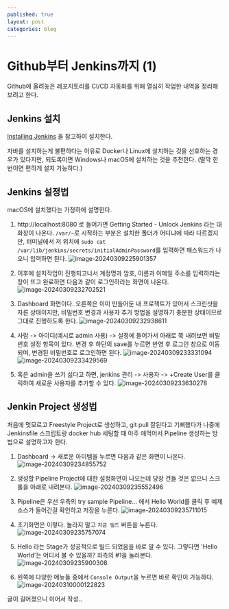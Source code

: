 ```yaml
---
published: true
layout: post
categories: blog
---
```


# Github부터 Jenkins까지 (1)
Github에 올려놓은 레포지토리를 CI/CD 자동화를 위해 열심히 작업한 내역을 정리해보려고 한다.

## Jenkins 설치
[Installing Jenkins](https://www.jenkins.io/doc/book/installing/) 을 참고하여 설치한다.

자바를 설치하는게 불편하다는 이유로 Docker나 Linux에 설치하는 것을 선호하는 경우가 있다지만, 되도록이면 Windows나 macOS에 설치하는 것을 추천한다. (딸깍 한번이면 편하게 설치 가능하다.)

## Jenkins 설정법

macOS에 설치했다는 가정하에 설명한다.

1. http://localhost:8080 로 들어가면 Getting Started - Unlock Jenkins 라는 대화창이 나온다. `/var/~`로 시작하는 부분은 설치한 폴더가 어디냐에 따라 다르겠지만, 터미널에서 저 위치에 `sudo cat /var/lib/jenkins/secrets/initialAdminPassword`를 입력하면 패스워드가 나오니 입력하면 된다.
   ![image-20240309225901357](..\_posts\2024-03-08-CICD-구축-1\image-20240309225901357.png)

2. 이후에 설치작업이 진행되고나서 계정명과 암호, 이름과 이메일 주소를 입력하라는 창이 뜨고 완료하면 다음과 같이 로그인하라는 화면이 나온다.
   ![image-20240309232702521](..\_posts\2024-03-08-CICD-구축-1\image-20240309232702521.png)
   
3. Dashboard 화면이다. 오른쪽은 이미 만들어둔 내 프로젝트가 있어서 스크린샷을 자른 상태이지만, 비밀번호 변경과 사용자 추가 방법을 설명하기 충분한 상태이므로 그대로 진행하도록 한다.
       ![image-20240309232938611](..\_posts\2024-03-08-CICD-구축-1\image-20240309232938611.png)

4. 사람 -> 아이디(예시로 admin 사용) -> 설정에 들어가서 아래로 쭉 내려보면 비밀번호 설정 항목이 있다.
   변경 후 하단의 save를 누르면 반영 후 로그인 창으로 이동되며, 변경된 비밀번호로 로그인하면 된다.
   ![image-20240309233331094](..\_posts\2024-03-08-CICD-구축-1\image-20240309233331094.png)
   ![image-20240309233429569](..\_posts\2024-03-08-CICD-구축-1\image-20240309233429569.png)
   
5. 혹은 admin을 쓰기 싫다고 하면, jenkins 관리 -> 사용자 -> +Create User를 클릭하여 새로운 사용자를 추가할 수 있다.
     ![image-20240309233630278](..\_posts\2024-03-08-CICD-구축-1\image-20240309233630278.png)

## Jenkin Project 생성법
처음에 멋모르고 Freestyle Project로 생성하고, git pull 잘된다고 기뻐했다가 나중에 Jenkinsfile 스크립트랑 docker hub 세팅할 때 아주 애먹어서 Pipeline 생성하는 방법으로 설명하고자 한다.

1. Dashboard -> 새로운 아이템을 누르면 다음과 같은 화면이 나온다.
   ![image-20240309234855752](..\_posts\2024-03-08-CICD-구축-1\image-20240309234855752.png)

2. 생성할 Pipeline Project에 대한 설정화면이 나오는데 당장 건들 것은 없으니 스크롤을 아래로 내려본다.
   ![image-20240309235552496](..\_posts\2024-03-08-CICD-구축-1\image-20240309235552496.png)

3. Pipeline은 우선 우측의 try sample Pipeline... 에서 Hello World를 클릭 후 예제 소스가 들어간걸 확인하고 저장을 누른다.
   ![image-20240309235711015](..\_posts\2024-03-08-CICD-구축-1\image-20240309235711015.png)

4. 초기화면은 이렇다. 놀라지 말고 `지금 빌드` 버튼을 누른다.
   ![image-20240309235757074](..\_posts\2024-03-08-CICD-구축-1\image-20240309235757074.png)

5. Hello 라는 Stage가 성공적으로 빌드 되었음을 바로 알 수 있다. 그렇다면 'Hello World'는 어디서 볼 수 있을까? 좌측의 #1을 눌러본다.
   ![image-20240309235900308](..\_posts\2024-03-08-CICD-구축-1\image-20240309235900308.png)

6. 왼쪽에 다양한 메뉴들 중에서 `Console Output`을 누르면 바로 확인이 가능하다.
   ![image-20240310000122823](..\_posts\2024-03-08-CICD-구축-1\image-20240310000122823.png)
   

글이 길어졌으니 이어서 작성..